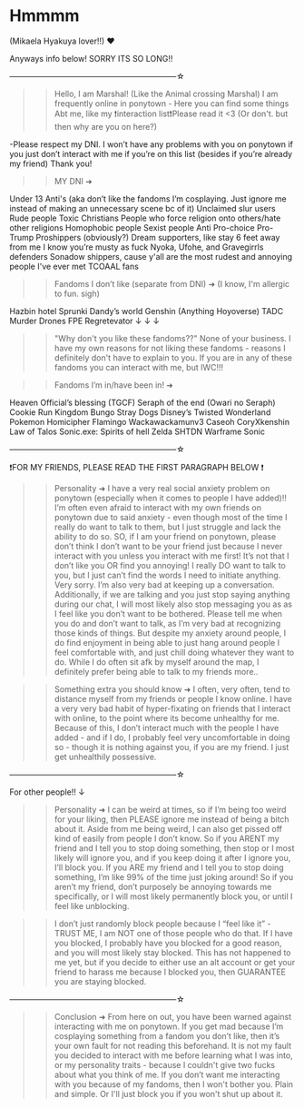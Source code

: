 # Hmmmm

(Mikaela Hyakuya lover!!) ❤️

Anyways info below! SORRY ITS SO LONG!!

—————————————————————☆

>> Hello, I am Marshal! (Like the Animal crossing Marshal) I am frequently online in ponytown - Here you can find some things Abt me, like my ❗interaction list❗Please read it <3 (Or don't. but then why are you on here?)

-Please respect my DNI. I won’t have any problems with you on ponytown if you just don’t interact with me if you’re on this list (besides if you’re already my friend) Thank you!

>> MY DNI ➜

Under 13
Anti's (aka don’t like the fandoms I’m cosplaying. Just ignore me instead of making an unnecessary scene bc of it)
Unclaimed slur users
Rude people
Toxic Christians
People who force religion onto others/hate other religions
Homophobic people
Sexist people
Anti Pro-choice
Pro-Trump
Proshippers (obviously?)
Dream supporters, like stay 6 feet away from me I know you’re musty as fuck
Nyoka, Ufohe, and Gravegirrls defenders
Sonadow shippers, cause y'all are the most rudest and annoying people I've ever met
TCOAAL fans

>> Fandoms I don’t like (separate from DNI) ➜ (I know, I'm allergic to fun. sigh)

Hazbin hotel
Sprunki
Dandy’s world
Genshin (Anything Hoyoverse)
TADC
Murder Drones
FPE
Regretevator
↓ ↓ ↓

>> "Why don't you like these fandoms??" None of your business. I have my own reasons for not liking these fandoms - reasons I definitely don't have to explain to you. If you are in any of these fandoms you can interact with me, but IWC!!!

>> Fandoms I’m in/have been in! ➜

Heaven Official’s blessing (TGCF)
Seraph of the end (Owari no Seraph)
Cookie Run Kingdom
Bungo Stray Dogs
Disney’s Twisted Wonderland
Pokemon
Homicipher
Flamingo
Wackawackamunv3
Caseoh
CoryXkenshin
Law of Talos
Sonic.exe: Spirits of hell
Zelda
SHTDN
Warframe
Sonic

—————————————————————☆

❗️FOR MY FRIENDS, PLEASE READ THE FIRST PARAGRAPH BELOW ❗️

>> Personality ➜ I have a very real social anxiety problem on ponytown (especially when it comes to people I have added)!! I’m often even afraid to interact with my own friends on ponytown due to said anxiety - even though most of the time I really do want to talk to them, but I just struggle and lack the ability to do so. SO, if I am your friend on ponytown, please don’t think I don’t want to be your friend just because I never interact with you unless you interact with me first! It’s not that I don’t like you OR find you annoying! I really DO want to talk to you, but I just can’t find the words I need to initiate anything. Very sorry. I’m also very bad at keeping up a conversation. Additionally, if we are talking and you just stop saying anything during our chat, I will most likely also stop messaging you as as I feel like you don’t want to be bothered. Please tell me when you do and don’t want to talk, as I’m very bad at recognizing those kinds of things. But despite my anxiety around people, I do find enjoyment in being able to just hang around people I feel comfortable with, and just chill doing whatever they want to do. While I do often sit afk by myself around the map, I definitely prefer being able to talk to my friends more..

>> Something extra you should know ➜ I often, very often, tend to distance myself from my friends or people I know online. I have a very very bad habit of hyper-fixating on friends that I interact with online, to the point where its become unhealthy for me. Because of this, I don’t interact much with the people I have added - and if I do, I probably feel very uncomfortable in doing so - though it is nothing against you, if you are my friend. I just get unhealthily possessive.

—————————————————————☆

For other people!! ↓

>> Personality ➜ I can be weird at times, so if I’m being too weird for your liking, then PLEASE ignore me instead of being a bitch about it. Aside from me being weird, I can also get pissed off kind of easily from people I don’t know. So if you ARENT my friend and I tell you to stop doing something, then stop or I most likely will ignore you, and if you keep doing it after I ignore you, I’ll block you. If you ARE my friend and I tell you to stop doing something, I’m like 99% of the time just joking around! So if you aren’t my friend, don’t purposely be annoying towards me specifically, or I will most likely permanently block you, or until I feel like unblocking.

>> I don’t just randomly block people because I “feel like it” - TRUST ME, I am NOT one of those people who do that. If I have you blocked, I probably have you blocked for a good reason, and you will most likely stay blocked. This has not happened to me yet, but if you decide to either use an alt account or get your friend to harass me because I blocked you, then GUARANTEE you are staying blocked.

—————————————————————☆

>> Conclusion ➜ From here on out, you have been warned against interacting with me on ponytown. If you get mad because I’m cosplaying something from a fandom you don’t like, then it’s your own fault for not reading this beforehand. It is not my fault you decided to interact with me before learning what I was into, or my personality traits - because I couldn't give two fucks about what you think of me. If you don’t want me interacting with you because of my fandoms, then I won't bother you. Plain and simple. Or I'll just block you if you won't shut up about it.
